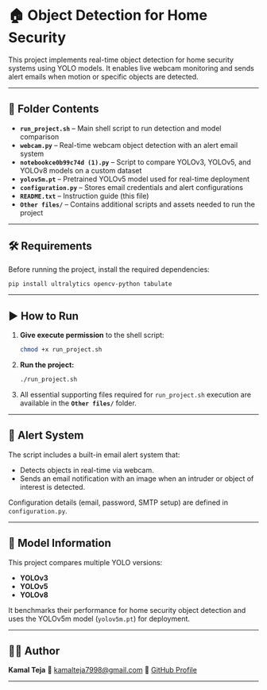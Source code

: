 # 🏠 Object Detection for Home Security

This project implements real-time object detection for home security systems using YOLO models. It enables live webcam monitoring and sends alert emails when motion or specific objects are detected.

---

## 📁 Folder Contents

- **`run_project.sh`** – Main shell script to run detection and model comparison  
- **`webcam.py`** – Real-time webcam object detection with an alert email system  
- **`notebookce0b99c74d (1).py`** – Script to compare YOLOv3, YOLOv5, and YOLOv8 models on a custom dataset  
- **`yolov5m.pt`** – Pretrained YOLOv5 model used for real-time deployment  
- **`configuration.py`** – Stores email credentials and alert configurations  
- **`README.txt`** – Instruction guide (this file)  
- **`Other files/`** – Contains additional scripts and assets needed to run the project  

---

## 🛠 Requirements

Before running the project, install the required dependencies:

```bash
pip install ultralytics opencv-python tabulate
````

---

## ▶️ How to Run

1. **Give execute permission** to the shell script:

   ```bash
   chmod +x run_project.sh
   ```

2. **Run the project:**

   ```bash
   ./run_project.sh
   ```

3. All essential supporting files required for `run_project.sh` execution are available in the **`Other files/`** folder.

---

## 📧 Alert System

The script includes a built-in email alert system that:

* Detects objects in real-time via webcam.
* Sends an email notification with an image when an intruder or object of interest is detected.

Configuration details (email, password, SMTP setup) are defined in `configuration.py`.

---

## 🧠 Model Information

This project compares multiple YOLO versions:

* **YOLOv3**
* **YOLOv5**
* **YOLOv8**

It benchmarks their performance for home security object detection and uses the YOLOv5m model (`yolov5m.pt`) for deployment.

---

## 👨‍💻 Author

**Kamal Teja**
📧 [kamalteja7998@gmail.com](mailto:kamalteja7998@gmail.com)
🔗 [GitHub Profile](https://github.com/Kamalteja9493)

---




